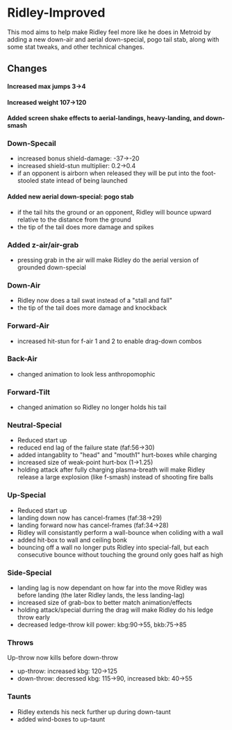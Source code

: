 # Ridley-Improved
This mod aims to help make Ridley feel more like he does in Metroid by adding a new down-air and aerial down-special, pogo tail stab, along with some stat tweaks, and other technical changes.
## Changes

#### Increased max jumps 3->4
#### Increased weight 107->120
#### Added screen shake effects to aerial-landings, heavy-landing, and down-smash

### Down-Specail
- increased bonus shield-damage: -37->-20
- increased shield-stun multiplier: 0.2->0.4
- if an opponent is airborn when released they will be put into the foot-stooled state intead of being launched
#### Added new aerial down-special: pogo stab
- if the tail hits the ground or an opponent, Ridley will bounce upward relative to the distance from the ground
- the tip of the tail does more damage and spikes
### Added z-air/air-grab
- pressing grab in the air will make Ridley do the aerial version of grounded down-special
### Down-Air
- Ridley now does a tail swat instead of a "stall and fall"
- the tip of the tail does more damage and knockback
### Forward-Air
- increased hit-stun for f-air 1 and 2 to enable drag-down combos
### Back-Air
- changed animation to look less anthropomophic
### Forward-Tilt
- changed animation so Ridley no longer holds his tail
### Neutral-Special
- Reduced start up
- reduced end lag of the failure state (faf:56->30)
- added intangablity to "head" and "mouth1" hurt-boxes while charging
- increased size of weak-point hurt-box (1->1.25)
- holding attack after fully charging plasma-breath will make Ridley release a large explosion (like f-smash) instead of shooting fire balls
### Up-Special
- Reduced start up
- landing down now has cancel-frames (faf:38->29)
- landing forward now has cancel-frames (faf:34->28)
- Ridley will consistantly perform a wall-bounce when coliding with a wall
- added hit-box to wall and ceiling bonk
- bouncing off a wall no longer puts Ridley into special-fall, but each consecutive bounce without touching the ground only goes half as high
### Side-Special
- landing lag is now dependant on how far into the move Ridley was before landing (the later Ridley lands, the less landing-lag)
- increased size of grab-box to better match animation/effects
- holding attack/special durring the drag will make Ridley do his ledge throw early
- decreased ledge-throw kill power: kbg:90->55, bkb:75->85
### Throws
Up-throw now kills before down-throw
- up-throw: increased kbg: 120->125
- down-throw: decressed kbg: 115->90, increased bkb: 40->55
### Taunts
- Ridley extends his neck further up during down-taunt
- added wind-boxes to up-taunt
